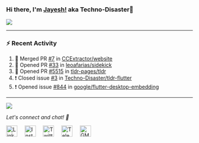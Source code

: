 ### Hi there, I'm [Jayesh!](https://technodisaster.wtf) aka Techno-Disaster👋

<a href="https://github.com/anuraghazra/github-readme-stats">
  <img align="center" src="https://github-readme-stats.vercel.app/api?username=Techno-Disaster&include_all_commits=true&count_private=true&show_icons=true&icon_color=f3437a&bg_color=30,f2ffe6,e6ffff" />
</a>

---

### :zap: Recent Activity

<!--START_SECTION:activity-->
1. 🎉 Merged PR [#7](https://github.com//CCExtractor/website/pull/7) in [CCExtractor/website](https://github.com//CCExtractor/website)
2. 💪 Opened PR [#33](https://github.com//leoafarias/sidekick/pull/33) in [leoafarias/sidekick](https://github.com//leoafarias/sidekick)
3. 💪 Opened PR [#5515](https://github.com//tldr-pages/tldr/pull/5515) in [tldr-pages/tldr](https://github.com//tldr-pages/tldr)
4. ❗️ Closed issue [#3](https://github.com//Techno-Disaster/tldr-flutter/issues/3) in [Techno-Disaster/tldr-flutter](https://github.com//Techno-Disaster/tldr-flutter)
5. ❗️ Opened issue [#844](https://github.com//google/flutter-desktop-embedding/issues/844) in [google/flutter-desktop-embedding](https://github.com//google/flutter-desktop-embedding)
<!--END_SECTION:activity-->

---

![](https://komarev.com/ghpvc/?username=Techno-Disaster)


<i> Let's connect and chat! :incoming_envelope: </i>

<a href="https://www.linkedin.com/in/techno_disaster"><img src="https://cdn.jsdelivr.net/npm/simple-icons@v3/icons/linkedin.svg" width="30px" alt="LinkedIn"></a> &nbsp; &nbsp;
<a href="https://instagram.com/techno_disaster"><img src="https://cdn.jsdelivr.net/npm/simple-icons@v3/icons/instagram.svg" width="30px" alt="Instagram"></a> &nbsp; &nbsp;
<a href="https://twitter.com/techno_disaster"><img src="https://cdn.jsdelivr.net/npm/simple-icons@v3/icons/twitter.svg" width="30px" alt="Twitter"></a> &nbsp; &nbsp;
<a href="https://t.me/techno_disaster"><img src="https://cdn.jsdelivr.net/npm/simple-icons@v3/icons/telegram.svg" width="30px" alt="Telegram"></a> &nbsp; &nbsp;
<a href="mailto:nirvejayesh@gmail.com"><img src="https://cdn.jsdelivr.net/npm/simple-icons@v3/icons/gmail.svg" width="30px" alt="GMail"></a> &nbsp; &nbsp;

